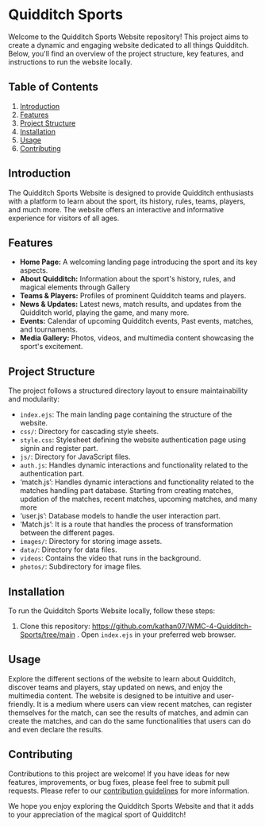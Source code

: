 # Quidditch Sports

Welcome to the Quidditch Sports Website repository! This project aims to create a dynamic and engaging website dedicated to all things Quidditch. Below, you'll find an overview of the project structure, key features, and instructions to run the website locally.

## Table of Contents

1. [Introduction](#introduction)
2. [Features](#features)
3. [Project Structure](#project-structure)
4. [Installation](#installation)
5. [Usage](#usage)
6. [Contributing](#contributing)

## Introduction

The Quidditch Sports Website is designed to provide Quidditch enthusiasts with a platform to learn about the sport, its history, rules, teams, players, and much more. The website offers an interactive and informative experience for visitors of all ages.

## Features

- **Home Page:** A welcoming landing page introducing the sport and its key aspects.
- **About Quidditch:** Information about the sport's history, rules, and magical elements through Gallery
- **Teams & Players:** Profiles of prominent Quidditch teams and players.
- **News & Updates:** Latest news, match results, and updates from the Quidditch world, playing the game, and many more.
- **Events:** Calendar of upcoming Quidditch events, Past events, matches, and tournaments.
- **Media Gallery:** Photos, videos, and multimedia content showcasing the sport's excitement.

## Project Structure

The project follows a structured directory layout to ensure maintainability and modularity:
- `index.ejs`: The main landing page containing the structure of the website.
- `css/`: Directory for cascading style sheets.
- `style.css`: Stylesheet defining the website authentication page using signin and register part.
- `js/`: Directory for JavaScript files.
- `auth.js`: Handles dynamic interactions and functionality related to the authentication part.
- ‘match.js’: Handles dynamic interactions and functionality related to the matches handling part database. Starting from creating matches, updation of the matches, recent matches, upcoming matches, and many more
- ‘user.js’: Database models to handle the user interaction part.
- ‘Match.js’: It is a route that handles the process of transformation between the different pages.
- `images/`: Directory for storing image assets.
- `data/`: Directory for data files.
- `videos`: Contains the video that runs in the background.
- `photos/`: Subdirectory for image files.

## Installation

To run the Quidditch Sports Website locally, follow these steps:

1. Clone this repository: https://github.com/kathan07/WMC-4-Quidditch-Sports/tree/main
. Open `index.ejs` in your preferred web browser.

## Usage

Explore the different sections of the website to learn about Quidditch, discover teams and players, stay updated on news, and enjoy the multimedia content. The website is designed to be intuitive and user-friendly. It is a medium where users can view recent matches, can register themselves for the match, can see the results of matches, and admin can create the matches, and can do the same functionalities that users can do and even declare the results.

## Contributing

Contributions to this project are welcome! If you have ideas for new features, improvements, or bug fixes, please feel free to submit pull requests. Please refer to our [contribution guidelines](CONTRIBUTING.md) for more information.

We hope you enjoy exploring the Quidditch Sports Website and that it adds to your appreciation of the magical sport of Quidditch!
